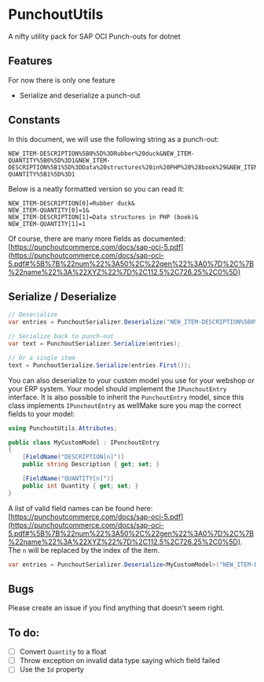 
# PunchoutUtils
A nifty utility pack for SAP OCI Punch-outs for dotnet

## Features
For now there is only one feature
- Serialize and deserialize a punch-out

## Constants
In this document, we will use the following string as a punch-out:
```
NEW_ITEM-DESCRIPTION%5B0%5D%3DRubber%20duck&NEW_ITEM-QUANTITY%5B0%5D%3D1&NEW_ITEM-DESCRIPTION%5B1%5D%3DData%20structures%20in%20PHP%20%28book%29&NEW_ITEM-QUANTITY%5B1%5D%3D1
```
Below is a neatly formatted version so you can read it:
```
NEW_ITEM-DESCRIPTION[0]=Rubber duck&
NEW_ITEM-QUANTITY[0]=1&
NEW_ITEM-DESCRIPTION[1]=Data structures in PHP (book)&
NEW_ITEM-QUANTITY[1]=1
```

Of course, there are many more fields as documented: [https://punchoutcommerce.com/docs/sap-oci-5.pdf](https://punchoutcommerce.com/docs/sap-oci-5.pdf#%5B%7B%22num%22%3A50%2C%22gen%22%3A0%7D%2C%7B%22name%22%3A%22XYZ%22%7D%2C112.5%2C726.25%2C0%5D)

## Serialize / Deserialize
```csharp
// Deserialize
var entries = PunchoutSerializer.Deserialize("NEW_ITEM-DESCRIPTION%5B0%5D%3DRubber%20duck&NEW_ITEM-QUANTITY%5B0%5D%3D1&NEW_ITEM-DESCRIPTION%5B1%5D%3DData%20structures%20in%20PHP%20%28book%29&NEW_ITEM-QUANTITY%5B1%5D%3D1");

// Serialize back to punch-out
var text = PunchoutSerializer.Serialize(entries);		

// Or a single item 
text = PunchoutSerialize.Serialize(entries.First());
```

You can also deserialize to your custom model you use for your webshop or your ERP system. Your model should implement the `IPunchoutEntry` interface. 
It is also possible to inherit the `PunchoutEntry` model, since this class implements `IPunchoutEntry` as wellMake sure you map the correct fields to your model:
```csharp
using PunchoutUtils.Attributes;

public class MyCustomModel : IPunchoutEntry
{
	[FieldName("DESCRIPTION[n]")]
	public string Description { get; set; }

	[FieldName("QUANTITY[n]")]
	public int Quantity { get; set; }
}
```

A list of valid field names can be found here: [https://punchoutcommerce.com/docs/sap-oci-5.pdf](https://punchoutcommerce.com/docs/sap-oci-5.pdf#%5B%7B%22num%22%3A50%2C%22gen%22%3A0%7D%2C%7B%22name%22%3A%22XYZ%22%7D%2C112.5%2C726.25%2C0%5D).
The `n` will be replaced by the index of the item.

```csharp
var entries = PunchoutSerializer.Deserialize<MyCustomModel>("NEW_ITEM-DESCRIPTION%5B0%5D%3DRubber%20duck&NEW_ITEM-QUANTITY%5B0%5D%3D1&NEW_ITEM-DESCRIPTION%5B1%5D%3DData%20structures%20in%20PHP%20%28book%29&NEW_ITEM-QUANTITY%5B1%5D%3D1");
```

## Bugs
Please create an issue if you find anything that doesn't seem right.

## To do:
 - [ ] Convert `Quantity` to a float
 - [ ] Throw exception on invalid data type saying which field failed
 - [ ] Use the `Id` property
